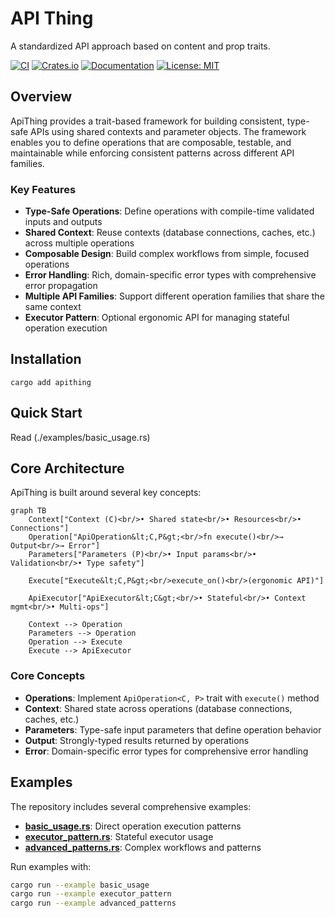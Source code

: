 # API Thing

A standardized API approach based on content and prop traits.

[![CI](https://github.com/swissarmyhammer/apithing/workflows/CI/badge.svg)](https://github.com/swissarmyhammer/apithing/actions)
[![Crates.io](https://img.shields.io/crates/v/apithing.svg)](https://crates.io/crates/apithing)
[![Documentation](https://docs.rs/apithing/badge.svg)](https://docs.rs/apithing)
[![License: MIT](https://img.shields.io/badge/License-MIT-blue.svg)](https://github.com/swissarmyhammer/apithing#license)

## Overview

ApiThing provides a trait-based framework for building consistent, type-safe APIs using shared contexts and parameter objects. The framework enables you to define operations that are composable, testable, and maintainable while enforcing consistent patterns across different API families.

### Key Features

- **Type-Safe Operations**: Define operations with compile-time validated inputs and outputs
- **Shared Context**: Reuse contexts (database connections, caches, etc.) across multiple operations
- **Composable Design**: Build complex workflows from simple, focused operations
- **Error Handling**: Rich, domain-specific error types with comprehensive error propagation
- **Multiple API Families**: Support different operation families that share the same context
- **Executor Pattern**: Optional ergonomic API for managing stateful operation execution

## Installation

```
cargo add apithing
```

## Quick Start

Read (./examples/basic_usage.rs)

## Core Architecture

ApiThing is built around several key concepts:

```mermaid
graph TB
    Context["Context (C)<br/>• Shared state<br/>• Resources<br/>• Connections"]
    Operation["ApiOperation&lt;C,P&gt;<br/>fn execute()<br/>→ Output<br/>→ Error"]
    Parameters["Parameters (P)<br/>• Input params<br/>• Validation<br/>• Type safety"]

    Execute["Execute&lt;C,P&gt;<br/>execute_on()<br/>(ergonomic API)"]

    ApiExecutor["ApiExecutor&lt;C&gt;<br/>• Stateful<br/>• Context mgmt<br/>• Multi-ops"]

    Context --> Operation
    Parameters --> Operation
    Operation --> Execute
    Execute --> ApiExecutor
```

### Core Concepts

- **Operations**: Implement `ApiOperation<C, P>` trait with `execute()` method
- **Context**: Shared state across operations (database connections, caches, etc.)
- **Parameters**: Type-safe input parameters that define operation behavior
- **Output**: Strongly-typed results returned by operations
- **Error**: Domain-specific error types for comprehensive error handling

## Examples

The repository includes several comprehensive examples:

- **[basic_usage.rs](examples/basic_usage.rs)**: Direct operation execution patterns
- **[executor_pattern.rs](examples/executor_pattern.rs)**: Stateful executor usage
- **[advanced_patterns.rs](examples/advanced_patterns.rs)**: Complex workflows and patterns

Run examples with:

```bash
cargo run --example basic_usage
cargo run --example executor_pattern
cargo run --example advanced_patterns
```
